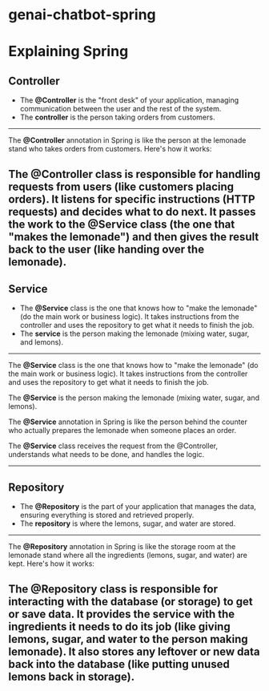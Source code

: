 # genai-chatbot-spring


# Explaining Spring

## Controller
- The **@Controller** is the "front desk" of your application, managing communication between the user and the rest of the system.
- The **controller** is the person taking orders from customers.

---
The **@Controller** annotation in Spring is like the person at the lemonade stand who takes orders from customers. Here's how it works:


The **@Controller** class is responsible for handling requests from users (like customers placing orders).
It listens for specific instructions (HTTP requests) and decides what to do next.
It passes the work to the @Service class (the one that "makes the lemonade") and then gives the result back to the user (like handing over the lemonade).
---

## Service
- The **@Service** class is the one that knows how to "make the lemonade" (do the main work or business logic). It takes instructions from the controller and uses the repository to get what it needs to finish the job.
- The **service** is the person making the lemonade (mixing water, sugar, and lemons).

---
The **@Service** class is the one that knows how to "make the lemonade" (do the main work or business logic).
It takes instructions from the controller and uses the repository to get what it needs to finish the job.

The **@Service** is the person making the lemonade (mixing water, sugar, and lemons).

The **@Service** annotation in Spring is like the person behind the counter who actually prepares the lemonade when someone places an order.

The **@Service** class receives the request from the @Controller, understands what needs to be done, and handles the logic.

---


## Repository
- The **@Repository** is the part of your application that manages the data, ensuring everything is stored and retrieved properly.
- The **repository** is where the lemons, sugar, and water are stored.

---
The **@Repository** annotation in Spring is like the storage room at the lemonade stand where all the ingredients (lemons, sugar, and water) are kept. Here's how it works:


The **@Repository** class is responsible for interacting with the database (or storage) to get or save data.
It provides the service with the ingredients it needs to do its job (like giving lemons, sugar, and water to the person making lemonade).
It also stores any leftover or new data back into the database (like putting unused lemons back in storage).
---